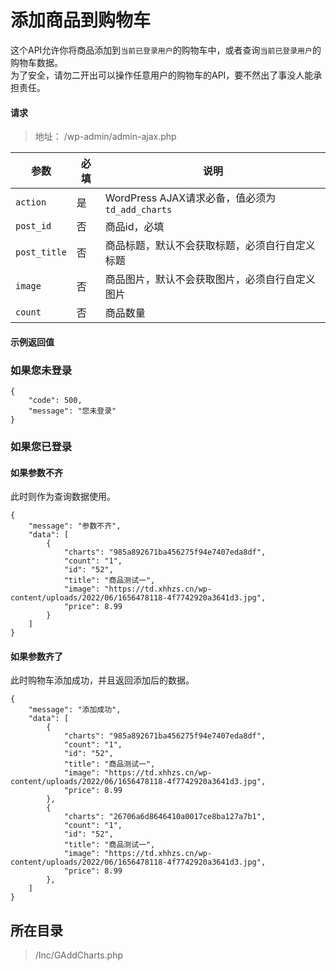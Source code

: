 # 添加商品到购物车
这个API允许你将商品添加到`当前已登录用户`的购物车中，或者查询`当前已登录用户`的购物车数据。  
为了安全，请勿二开出可以操作任意用户的购物车的API，要不然出了事没人能承担责任。

<!-- tabs:start -->
#### **请求**
> 地址： /wp-admin/admin-ajax.php

|参数|必填|说明|
|---|---|---|
|`action`|是|WordPress AJAX请求必备，值必须为`td_add_charts`|
|`post_id`|否|商品id，必填|
|`post_title`|否|商品标题，默认不会获取标题，必须自行自定义标题|
|`image`|否|商品图片，默认不会获取图片，必须自行自定义图片|
|`count`|否|商品数量|

#### **示例返回值**

### 如果您未登录
```
{
    "code": 500,
    "message": "您未登录"
}
```
### 如果您已登录

#### 如果参数不齐
此时则作为查询数据使用。
```
{
    "message": "参数不齐",
    "data": [
        {
            "charts": "985a892671ba456275f94e7407eda8df",
            "count": "1",
            "id": "52",
            "title": "商品测试一",
            "image": "https://td.xhhzs.cn/wp-content/uploads/2022/06/1656478118-4f7742920a3641d3.jpg",
            "price": 8.99
        }
    ]
}
```
#### 如果参数齐了
此时购物车添加成功，并且返回添加后的数据。
```
{
    "message": "添加成功",
    "data": [
        {
            "charts": "985a892671ba456275f94e7407eda8df",
            "count": "1",
            "id": "52",
            "title": "商品测试一",
            "image": "https://td.xhhzs.cn/wp-content/uploads/2022/06/1656478118-4f7742920a3641d3.jpg",
            "price": 8.99
        },
        {
            "charts": "26706a6d8646410a0017ce8ba127a7b1",
            "count": "1",
            "id": "52",
            "title": "商品测试一",
            "image": "https://td.xhhzs.cn/wp-content/uploads/2022/06/1656478118-4f7742920a3641d3.jpg",
            "price": 8.99
        },
    ]
}
```

<!-- tabs:end -->

## 所在目录
> /Inc/GAddCharts.php